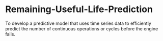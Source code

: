 # Remaining-Useful-Life-Prediction
To develop a predictive model that uses time series  data to efficiently predict the number of continuous operations or cycles before  the engine fails.
